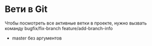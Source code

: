 # Вети в Git
Чтобы посмотреть все активные ветки в проекте, нужно вызвать команду   bugfix/fix-branch
  feature/add-branch-info
* master без аргументов
